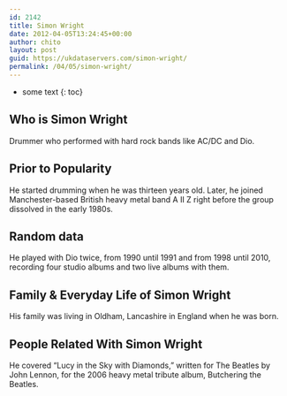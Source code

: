 ```yaml
---
id: 2142
title: Simon Wright
date: 2012-04-05T13:24:45+00:00
author: chito
layout: post
guid: https://ukdataservers.com/simon-wright/
permalink: /04/05/simon-wright/
---
```


* some text
{: toc}
          
          
## Who is  Simon Wright
                  
                  
                  
Drummer who performed with hard rock bands like AC/DC and Dio.
                  
                
                
                
## Prior to Popularity 
                  
                  
                  
He started drumming when he was thirteen years old. Later, he joined Manchester-based British heavy metal band A II Z right before the group dissolved in the early 1980s.
                  
                
                
                
## Random data 
                  
                  
                  
He played with Dio twice, from 1990 until 1991 and from 1998 until 2010, recording four studio albums and two live albums with them.
                  
                
                
                
## Family & Everyday Life of Simon Wright
                  
                  
                  
His family was living in Oldham, Lancashire in England when he was born.
                  
                
                
                
## People Related With  Simon Wright
                  
                  
                  
He covered &#8220;Lucy in the Sky with Diamonds,&#8221; written for The Beatles by John Lennon, for the 2006 heavy metal tribute album, Butchering the Beatles.
                  
                
              
            
          
          
          
    
    
  
